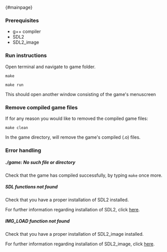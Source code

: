 {#mainpage}
### Prerequisites
- g++ compiler
- SDL2
- SDL2_image

### Run instructions
Open terminal and navigate to game folder.

```make```


```make run```

This should open another window consisting of the game's menuscreen
### Remove compiled game files
If for any reason you would like to removed the compiled game files: 

```make clean```

In the game directory, will remove the game's compiled (.o) files.
### Error handling 
##### ./game: No such file or directory
Check that the game has compiled successfully, by typing
```make``` once more. 
##### SDL functions not found
Check that you have a proper installation of SDL2 installed.

For further information regarding installation of SDL2, click <a href="https://www.libsdl.org/download-2.0.php"> here</a>.
##### IMG_LOAD function not found
Check that you have a proper installation of SDL2_image installed.

For further information regarding installation of SDL2_image, click <a href="https://www.libsdl.org/projects/SDL_image/"> here</a>.
